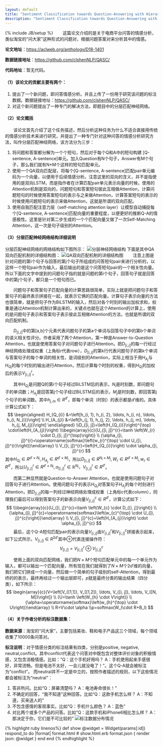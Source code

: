 ```yaml
---
layout: default
title: "Sentiment Classification towards Question-Answering with Hierarchical Matching Network 论文阅读笔记"
description: "Sentiment Classification towards Question-Answering with Hierarchical Matching Network 论文阅读笔记"
---
```

{% include JB/setup %}
&#160; &#160; &#160; &#160;这篇论文介绍的是关于电商平台问答的情感分析，类似淘宝的“问大家”这种形式的问题对，根据问题答案对来分析其中的情感。

**论文地址**：https://aclweb.org/anthology/D18-1401

**数据链接地址**：https://github.com/clshenNLP/QASC/

**代码地址**：暂无代码。
#### （1）该论文的贡献主要有两个：
 1. 提出了一个新问题，即问答情感分析。并且上传了一份用于研究该问题的标注数据。数据链接地址：https://github.com/clshenNLP/QASC/
 2. 对这个新问题提出了一种专门的解决方法，即题目中的分层匹配神经网络。

#### （2）论文概括
&#160; &#160; &#160; &#160;该论文首先介绍了这个任务描述，然后分析这种任务为什么不适合直接用传统的情感分析技术来进行研究，并提出了一种专门针对这种问答的情感分析研究方法，叫作分层匹配神经网络，该方法分为三步：
 1. 将问题和答案都分解为一个个短句，然后对于每个Q和A中的短句构建 [Q-sentence, A-sentence]单元。加入Question有N个句子，Answer有M个句子，那么我们就有N*M个这样的短句匹配单元。
 2. 使用一个QA双向匹配层，将每个[Q-sentence, A-sentence]匹配pair单元编码为一个向量，以便用于后续情感分析。注意这里的双向的含义，并不是指使用的是双向LSTM，而是指作者在计算匹配pair单元表示向量的时候，使用的Attention机制是双向的，问题短句和答案短句彼此互相做Attention，计算问题短句的时候使用答案短句的表示与之来做Attention，计算答案短句的表示的时候使用问题短句的表示来做Attention，这就是所谓的双向匹配。
 3. 使用自我匹配注意力层（self-matching attention layer）让模型自动捕捉每个[Q-sentence, A-sentence]匹配向量的重要程度，以便更好的推断Q-A的情感极性。这里是针对第二步生成的一个个匹配向量又做了一次Self-Matching Attention，这一次是句子级别的Attention。
 
#### （3）分层匹配神经网络结构详细说明
 分层匹配神经网络的网络结构如下图所示：
![分层神经网络结构](https://img-blog.csdnimg.cn/20190408105650743.png?x-oss-process=image/watermark,type_ZmFuZ3poZW5naGVpdGk,shadow_10,text_aHR0cHM6Ly9ibG9nLmNzZG4ubmV0L3ltbWNjYw==,size_16,color_FFFFFF,t_70)
下面是其中QA双向匹配机制的详细结构图：
![QA双向匹配机制的详细结构图](https://img-blog.csdnimg.cn/20190408193018910.png?x-oss-process=image/watermark,type_ZmFuZ3poZW5naGVpdGk,shadow_10,text_aHR0cHM6Ly9ibG9nLmNzZG4ubmV0L3ltbWNjYw==,size_16,color_FFFFFF,t_70)
&#160; &#160; &#160; &#160;注意上图是针对问题的第i个句子与回答的第j个句子所组成的问答短句pair来进行分析的，以这样一个短句pair作为输入，最后输出的是这个问答短句pair的一个相关性向量。所以下面的文字中提到的问题句子指的就是问题的第i个句子，回答句子就是回答中的第j个句子，都只是一个短句而已。 

&#160; &#160; &#160; &#160;问题句子和答案句子匹配向量的计算思路很简单，实际上就是把问题句子和答案句子的最终表示拼接在一起，就表示它俩的匹配向量。计算句子表示向量的方法也很简单，就是把句子作为BiLSTM的输入，然后对各个时刻的输出加权求和，权重是通过Attention机制计算出来的，关键点也就在这个Attention的计算上，使用的是问题句子表示和答案句子表示彼此互相做Attention的方法，也就是所谓的双向匹配机制。

&#160; &#160; &#160; &#160;$D_{[i,j]}$中的第[a,b]个元素代表问题句子的第a个单词与回答句子中的第b个单词的语义相关性评分。作者采用了两个Attention，第一种是Answer-to-Question Attention，也就是使用答案句子对问题句子进行Attention。把$D_{[i,j]}$的每一行经过神经网络处理成权重（上角标r代表row），$D_{[i,j]}$的第k行代表问题句子的第k个单词与答案句子的每个单词的相关性，是词级别的Attention，实际上相当于用$H_{A_j}$与$H_{Q_i}$的每个时刻的输出进行Attention，然后计算每个时刻的权重，得到$H_{Q_i}$的加权后的表示$V_{[i,j]}^r$。

&#160; &#160; &#160; &#160;其中$H_{Q_i}$是问题Q的第i个句子经过BiLSTM后的表示，$N_i$是时刻数，即问题句子的单词数；$H_{A_j}$是回答第j个句子经过BiLSTM后的表示，$M_j$是时刻数，即回答第j个句子的单词数。其中$h_{j,m}\in R^{d'}$，即每个单词（时刻）的表示都是$d'$维的。具体计算公式如下：
$$
\begin{aligned} H_{Q_{i}} &=\left[h_{i, 1}, h_{i, 2}, \ldots, h_{i, n}, \ldots, h_{i, N_{i}}\right] 
\\ H_{A_{j}} &=\left[h_{j, 1}, h_{j, 2}, \ldots, h_{j, m}, \ldots, h_{j, M_{j}}\right] \end{aligned}
\\D_{[i, j]}=\left(H_{Q_{i}}\right)^{\top} \cdot\left(H_{A_{j}}\right)
\\\begin{array}{c}{U_{[i, j]}^{r}=\tanh \left(W_{r} \cdot D_{[i, j]}^{\top}\right)} 
\\ {\alpha_{[i, j]}^{r}=\operatorname{softmax}\left(w_{r}^{\top} \cdot U_{[i, j]}^{r}\right)}\end{array}
\\ V_{[i, j]}^{r}=\left(H_{Q_{i}}\right) \cdot \alpha_{[i, j]}^{r}
$$
其中$H_{Q_i}\in R^{d'\times N_i},H_{A_j}\in R^{d'\times M_j}$，所以$D_{[i,j]}\in R^{N_i\times M_j},W_r\in R^{d'\times M_j},w_r \in R^{d'}$，所以$U_{[i,j]}^r\in R^{d'\times N_i},\alpha_{[i, j]}^{r} \in \mathbb{R}^{N_{i}}，V_{[i,j]}^r\in R^{d'}$。

&#160; &#160; &#160; &#160;而第二种显然就是Question-to-Answer Attention，也就是使用问题句子对回答句子进行Attention。使用问题句子的表示$H_{Q_i}$对答案句子$H_{A_j}$的每个时刻进行Attention，把$D_{[i,j]}$的每一列经过神经网络处理成权重（上角标c代表column），同理我们最后可以得到答案句子的新表示向量$V_{[i,j]}^c \in R^{d'}$，计算公式如下：
$$
\\\begin{array}{c}{U_{[i, j]}^{c}=\tanh \left(W_{c} \cdot D_{[i, j]}\right)} 
\\ {\alpha_{[i, j]}^{c}=\operatorname{softmax}\left(w_{c}^{\top} \cdot U_{[i, j]}^{c}\right)}\end{array}
\\ V_{[i, j]}^{c}=\left(H_{A_{j}}\right) \cdot \alpha_{[i, j]}^{c}
$$
&#160; &#160; &#160; &#160;最后，这个Q-A短句匹配pair的表示向量$V_{[i,j]}$由$V_{[i,j]}^r$和$V_{[i,j]}^c$拼接表示起来，如下公式所示，$V_{[i,j]}\in R^{2d'}$其中$\oplus$代表连接操作符：
$$V_{[i, j]}=V_{[i, j]}^{r} \oplus V_{[i, j]}^{c}$$

&#160; &#160; &#160; &#160;使用上面的双向匹配网络，我们把$N\times M$个短句匹配单元中的每一个单元作为输入，都可以输出一个匹配向量，所有现在我们就得到了$N\times M$个$2d'$维的向量，我们把它们拼成一个向量，然后做一个简单的句子级别的self-Attention，得到最终的的表示，最终再经过一个输出层即可，$p$就是最终分类的输出结果（四分类），如下所示：
$$
\begin{array}{c}{V=\left[V_{[1,1]}, V_{[1,2]}, \ldots, V_{[i, j]}, \ldots, V_{[N, M]}\right]} 
\\ {U=\tanh \left(W_{h} \cdot V\right)} 
\\ {\alpha=\operatorname{softmax}\left(w_{h}^{\top} \cdot U\right)}\end{array}
\\ R=V\cdot \alpha
\\p=softmax(W_l\cdot R+B_l)
$$


#### （4）关于作者分析的标注数据集：
**数据来源**：淘宝的“问大家”，主要包括美妆、鞋和电子产品这三个领域，每个领域收集了10000条问答对。

**标注说明**：对于情感分类的标注结果有四类，分别是positive, negative, neutral,conflict。其中conflict代表这个问答对中既包含对整体评价对象的积极情感，又包含消极情感。比如：“Q：这个手机好用吗？  A：手机使用起来手感很好，非常流畅。但是电池不太好，一会儿就没电了！”。这个Q-A就会被标注为“conflict”。
而neutral并不一定是中立的，按照作者描述的规则，以下这些情况都会被标注为“neutral”：

 1. 答非所问。比如“Q：屏幕清楚吗？ A：电池寿命很长！”
 2. 不确定的回答，“我不知道”这种回答。比如“Q：这款手机怎么样？ A：不知道，买来送人的”
 3. 不包含感情的客观事实。比如“Q：手机什么颜色？ A：蓝色”
 4. 对比两个或多个产品的问答。比如“Q：这款手机和iPhone6相比怎么样？ A：那决定于你，它们是不可比较的”
 ![标注数据分布情况](https://img-blog.csdnimg.cn/20190403171325418.png)
 

{% highlight ruby linenos%}
def show
  @widget = Widget(params[:id])
  respond_to do |format|
    format.html # show.html.erb
    format.json { render json: @widget }
  end
end
{% endhighlight %}
